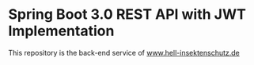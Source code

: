 # Spring Boot 3.0 REST API with JWT Implementation
This repository is the back-end service of www.hell-insektenschutz.de